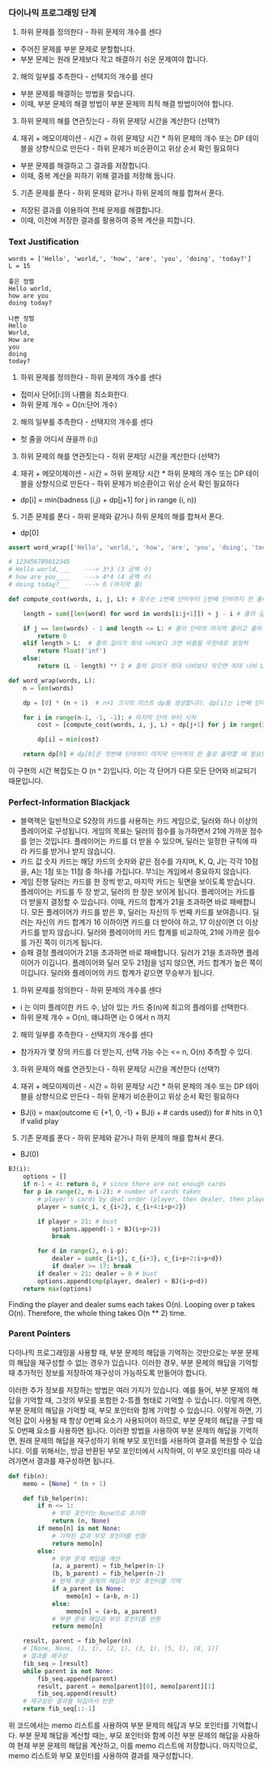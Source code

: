### 다이나믹 프로그래밍 단계

1. 하위 문제를 정의한다 - 하위 문제의 개수를 센다

- 주어진 문제를 부분 문제로 분할합니다.
- 부분 문제는 원래 문제보다 작고 해결하기 쉬운 문제여야 합니다.

2. 해의 일부를 추측한다 - 선택지의 개수를 센다

- 부분 문제를 해결하는 방법을 찾습니다.
- 이때, 부분 문제의 해결 방법이 부분 문제의 최적 해결 방법이어야 합니다.

3. 하위 문제의 해를 연관짓는다 - 하위 문제당 시간을 계산한다 (선택?)

4. 재귀 + 메모이제이션 - 시간 = 하위 문제당 시간 \* 하위 문제의 개수
   또는 DP 테이블을 상향식으로 만든다 - 하위 문제가 비순환이고 위상 순서 확인 필요하다

- 부분 문제를 해결하고 그 결과를 저장합니다.
- 이때, 중복 계산을 피하기 위해 결과를 저장해 둡니다.

5. 기존 문제를 푼다 - 하위 문제와 같거나 하위 문제의 해를 합쳐서 푼다.

- 저장된 결과를 이용하여 전체 문제를 해결합니다.
- 이때, 이전에 저장한 결과를 활용하여 중복 계산을 피합니다.

### Text Justification

```
words = ['Hello', 'world,', 'how', 'are', 'you', 'doing', 'today?']
L = 15

좋은 정렬
Hello world,
how are you
doing today?

나쁜 정렬
Hello
World,
How are
you
doing
today?
```

1. 하위 문제를 정의한다 - 하위 문제의 개수를 센다

- 접미사 단어[i:]의 나쁨을 최소화한다.
- 하위 문제 개수 = O(n:단어 개수)

2. 해의 일부를 추측한다 - 선택지의 개수를 센다

- 첫 줄을 어디서 끊을까 (i:j)

3. 하위 문제의 해를 연관짓는다 - 하위 문제당 시간을 계산한다 (선택?)

4. 재귀 + 메모이제이션 - 시간 = 하위 문제당 시간 \* 하위 문제의 개수
   또는 DP 테이블을 상향식으로 만든다 - 하위 문제가 비순환이고 위상 순서 확인 필요하다

- dp[i] = min(badness (i,j) + dp[j+1] for j in range (i, n))

5. 기존 문제를 푼다 - 하위 문제와 같거나 하위 문제의 해를 합쳐서 푼다.

- dp[0]

```python
assert word_wrap(['Hello', 'world,', 'how', 'are', 'you', 'doing', 'today?'], 15) == 25

# 123456789012345
# Hello world,___    ---> 3*3 (3 공백 수)
# how are you____    ---> 4*4 (4 공백 수)
# doing today?___    ---> 0 (마지막 줄)

```

```python
def compute_cost(words, i, j, L): # 함수는 i번째 단어부터 j번째 단어까지 한 줄에 나열했을 때, 해당 줄에 들어갈 문자열의 비용을 계산하는 함수

    length = sum([len(word) for word in words[i:j+1]]) + j - i # 줄의 길이를 계산하여 줄에있는 각 단어의 길이를 합하고 그 사이의 공백 수를 추가

    if j == len(words) - 1 and length <= L: # 줄이 단락의 마지막 줄이고 줄의 길이가 최대 너비보다 작거나 같으면 줄의 비용은 0
        return 0
    elif length > L:  # 줄의 길이가 최대 너비보다 크면 비용을 무한대로 설정하
        return float('inf')
    else:
        return (L - length) ** 2 # 줄의 길이가 최대 너비보다 작으면 최대 너비 L과 길이 length를 사용하여 비용. LaTex Rule, ^ 2 ^ 3 괜찮음

def word_wrap(words, L):
    n = len(words)

    dp = [0] * (n + 1)  # n+1 크기의 리스트 dp를 생성합니다. dp[i]는 i번째 단어부터 마지막 단어까지  한 줄로 출력할 때 필요한 최소 비용

    for i in range(n-1, -1, -1): # 마지막 단어 부터 시작
        cost = [compute_cost(words, i, j, L) + dp[j+1] for j in range(i, n)]

        dp[i] = min(cost)

    return dp[0] # dp[0]은 첫번째 단어부터 마지막 단어까지 한 줄로 출력할 때 필요한 최소 비용
```

이 구현의 시간 복잡도는 O (n ^ 2)입니다. 이는 각 단어가 다른 모든 단어와 비교되기 때문입니다.

### Perfect-Information Blackjack

- 블랙잭은 일반적으로 52장의 카드를 사용하는 카드 게임으로, 딜러와 하나 이상의 플레이어로 구성됩니다. 게임의 목표는 딜러의 점수를 능가하면서 21에 가까운 점수를 얻는 것입니다. 플레이어는 카드를 더 받을 수 있으며, 딜러는 일정한 규칙에 따라 카드를 받거나 받지 않습니다.
- 카드 값
  숫자 카드는 해당 카드의 숫자와 같은 점수를 가지며, K, Q, J는 각각 10점을, A는 1점 또는 11점 중 하나를 가집니다.
  무늬는 게임에서 중요하지 않습니다.
- 게임 진행
  딜러는 카드를 한 장씩 받고, 마지막 카드는 뒷면을 보이도록 받습니다.
  플레이어는 카드를 두 장 받고, 딜러의 한 장은 보이게 됩니다.
  플레이어는 카드를 더 받을지 결정할 수 있습니다. 이때, 카드의 합계가 21을 초과하면 바로 패배합니다.
  모든 플레이어가 카드를 받은 후, 딜러는 자신의 두 번째 카드를 보여줍니다.
  딜러는 자신의 카드 합계가 16 이하이면 카드를 더 받아야 하고, 17 이상이면 더 이상 카드를 받지 않습니다.
  딜러와 플레이어의 카드 합계를 비교하여, 21에 가까운 점수를 가진 쪽이 이기게 됩니다.
- 승패 결정
  플레이어가 21을 초과하면 바로 패배합니다.
  딜러가 21을 초과하면 플레이어가 이깁니다.
  플레이어와 딜러 모두 21점을 넘지 않으면, 카드 합계가 높은 쪽이 이깁니다.
  딜러와 플레이어의 카드 합계가 같으면 무승부가 됩니다.

1. 하위 문제를 정의한다 - 하위 문제의 개수를 센다

- i 는 이미 플레이한 카드 수, 남아 있는 카드 중(n)에 최고의 플레이를 선택한다.
- 하위 문제 개수 = O(n), 왜냐하면 i는 0 에서 n 까지

2. 해의 일부를 추측한다 - 선택지의 개수를 센다

- 참가자가 몇 장의 카드를 더 받는지, 선택 가능 수는 <= n, O(n) 추측할 수 있다.

3. 하위 문제의 해를 연관짓는다 - 하위 문제당 시간을 계산한다 (선택?)

4. 재귀 + 메모이제이션 - 시간 = 하위 문제당 시간 \* 하위 문제의 개수
   또는 DP 테이블을 상향식으로 만든다 - 하위 문제가 비순환이고 위상 순서 확인 필요하다

- BJ(i) = max(outcome ∈ {+1, 0, -1} + BJ(i + # cards used)) for # hits in 0,1 if valid play

5. 기존 문제를 푼다 - 하위 문제와 같거나 하위 문제의 해를 합쳐서 푼다.

- BJ(0)

```python
BJ(i):
    options = []
    if n-1 < 4: return 0, # since there are not enough cards
    for p in range(2, n-i-2): # number of cards taken
        # player’s cards by deal order (player, then dealer, then player)
        player = sum(c_i, c_{i+2}, c_{i+4:i+p+2})

        if player > 21: # bust
            options.append(-1 + BJ(i+p+2))
            break

        for d in range(2, n-i-p):
            dealer = sum(c_{i+1}, c_{i+3}, c_{i+p+2:i+p+d})
            if dealer >= 17: break
        if dealer > 21: dealer = 0 # bust
        options.append(cmp(player, dealer) + BJ(i+p+d))
    return max(options)

```

Finding the player and dealer sums each takes O(n). Looping over p takes O(n). Therefore, the whole thing takes O(n \*\* 2) time.

### Parent Pointers

다이나믹 프로그래밍을 사용할 때, 부분 문제의 해답을 기억하는 것만으로는 부분 문제의 해답을 재구성할 수 없는 경우가 있습니다. 이러한 경우, 부분 문제의 해답을 기억할 때 추가적인 정보를 저장하여 재구성이 가능하도록 만들어야 합니다.

이러한 추가 정보를 저장하는 방법은 여러 가지가 있습니다. 예를 들어, 부분 문제의 해답을 기억할 때, 그것의 부모를 포함한 2-튜플 형태로 기억할 수 있습니다. 이렇게 하면, 부분 문제의 해답을 기억할 때, 부모 포인터와 함께 기억할 수 있습니다. 이렇게 하면, 기억된 값이 사용될 때 항상 0번째 요소가 사용되어야 하므로, 부분 문제의 해답을 구할 때도 0번째 요소를 사용하면 됩니다. 이러한 방법을 사용하여 부분 문제의 해답을 기억하면, 원래 문제의 해답을 재구성하기 위해 부모 포인터를 사용하여 결과를 복원할 수 있습니다. 이를 위해서는, 방금 반환된 부모 포인터에서 시작하여, 이 부모 포인터를 따라 내려가면서 결과를 재구성하면 됩니다.

```python
def fib(n):
    memo = [None] * (n + 1)

    def fib_helper(n):
        if n <= 1:
            # 부모 포인터는 None으로 초기화
            return (n, None)
        if memo[n] is not None:
            # 기억된 값과 부모 포인터를 반환
            return memo[n]
        else:
            # 부분 문제 해답을 계산
            (a, a_parent) = fib_helper(n-1)
            (b, b_parent) = fib_helper(n-2)
            # 현재 부분 문제의 해답과 부모 포인터를 기억
            if a_parent is None:
                memo[n] = (a+b, n-1)
            else:
                memo[n] = (a+b, a_parent)
            # 부분 문제 해답과 부모 포인터를 반환
            return memo[n]

    result, parent = fib_helper(n)
    # [None, None, (1, 1), (2, 1), (3, 1), (5, 1), (8, 1)]
    # 결과를 재구성
    fib_seq = [result]
    while parent is not None:
        fib_seq.append(parent)
        result, parent = memo[parent][0], memo[parent][1]
        fib_seq.append(result)
    # 재구성된 결과를 뒤집어서 반환
    return fib_seq[::-1]
```

위 코드에서는 memo 리스트를 사용하여 부분 문제의 해답과 부모 포인터를 기억합니다. 부분 문제 해답을 계산할 때는, 부모 포인터와 함께 이전 부분 문제의 해답을 사용하여 현재 부분 문제의 해답을 계산하고, 이를 memo 리스트에 저장합니다. 마지막으로, memo 리스트와 부모 포인터를 사용하여 결과를 재구성합니다.
